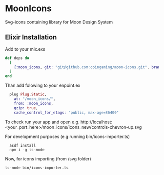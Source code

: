 # MoonIcons

Svg-icons containing library for Moon Design System

## Elixir Installation

Add to your mix.exs

```elixir
def deps do
  [
    {:moon_icons, git: "git@github.com:coingaming/moon-icons.git", branch: "main"}
  ]
end
```

Than add folowing to your enpoint.ex

```elixir
  plug Plug.Static,
    at: "/moon_icons/",
    from: :moon_icons,
    gzip: true,
    cache_control_for_etags: "public, max-age=86400"
```

 To check run your app and open e.g. http://localhost:<your_port_here>/moon_icons/icons_new/controls-chevron-up.svg

For development purposes (e.g running bin/icons-importer.ts)

```
  asdf install
  npm i -g ts-node
```

Now, for icons importing (from /svg folder) 

`ts-node bin/icons-importer.ts`